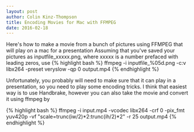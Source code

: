 ```yaml
---
layout: post
author: Colin Kinz-Thompson
title: Encoding Movies for Mac with FFMPEG
date: 2016-02-18
---
```


Here's how to make a movie from a bunch of pictures using FFMPEG that will play on a mac for a presentation
Assuming that you've saved your pictures as inputfile_xxxxx.png, where xxxxx is a number prefaced with leading zeros, use
{% highlight bash %}
ffmpeg -i inputfile_%05d.png -c:v libx264 -preset veryslow -qp 0 output.mp4
{% endhighlight %}

Unfortunately, you probably will need to make sure that it can play in a presentation, so you need to play some encoding tricks.
I think that easiest way is to use Handbrake, however you can also take the movie and convert it using ffmpeg by

{% highlight bash %}
ffmpeg -i input.mp4 -vcodec libx264 -crf 0 -pix_fmt yuv420p -vf "scale=trunc(iw/2)*2:trunc(ih/2)*2" -r 25 output.mp4
{% endhighlight %}
